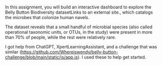 In this assignment, you will build an interactive dashboard to explore the Belly Button Biodiversity datasetLinks to an external site., which catalogs the microbes that colonize human navels.

The dataset reveals that a small handful of microbial species (also called operational taxonomic units, or OTUs, in the study) were present in more than 70% of people, while the rest were relatively rare.

I got help from ChatGPT, XpertLearningAssistant, and a challenge that was similar (https://github.com/Whereiswendy/belly-button-challenge/blob/main/static/js/app.js). I used these to help get started.
